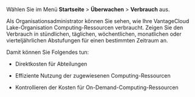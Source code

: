 Wählen Sie im Menü **Startseite** > **Überwachen** > **Verbrauch** aus.

Als Organisationsadministrator können Sie sehen, wie Ihre VantageCloud Lake-Organisation Computing-Ressourcen verbraucht. Zeigen Sie den Verbrauch in stündlichen, täglichen, wöchentlichen, monatlichen oder vierteljährlichen Abstufungen für einen bestimmten Zeitraum an.

Damit können Sie Folgendes tun:

-   Direktkosten für Abteilungen


-   Effiziente Nutzung der zugewiesenen Computing-Ressourcen


-   Kontrollieren der Kosten für On-Demand-Computing-Ressourcen


